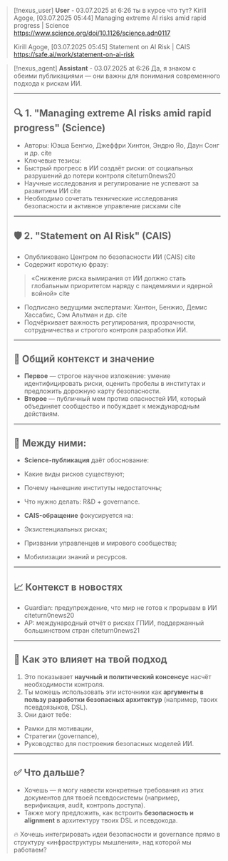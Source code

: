 >[!nexus_user] **User** - 03.07.2025 at 6:26
> ты в курсе что тут? Kirill Agoge, [03.07.2025 05:44]
> Managing extreme AI risks amid rapid progress | Science
> https://www.science.org/doi/10.1126/science.adn0117
> 
> Kirill Agoge, [03.07.2025 05:45]
> Statement on AI Risk | CAIS
> https://safe.ai/work/statement-on-ai-risk
<!-- UID: e700431b-833c-4ea9-8ce3-7c6931d6052c -->




>[!nexus_agent] **Assistant** - 03.07.2025 at 6:26
> Да, я знаком с обеими публикациями — они важны для понимания современного подхода к рискам ИИ.
> 
> ---
> 
> ## 🔍 1. **"Managing extreme AI risks amid rapid progress" (Science)** 
> - Авторы: Юэша Бенгио, Джеффри Хинтон, Эндрю Яо, Даун Сонг и др. cite 
> - Ключевые тезисы:
>  - Быстрый прогресс в ИИ создаёт риски: от социальных разрушений до потери контроля citeturn0news20 
>  - Научные исследования и регулирование не успевают за развитием ИИ cite 
>  - Необходимо сочетать технические исследования безопасности и активное управление рисками cite
> 
> ---
> 
> ## 🛡️ 2. **"Statement on AI Risk" (CAIS)** 
> - Опубликовано Центром по безопасности ИИ (CAIS) cite 
> - Содержит короткую фразу:
>  > «Снижение риска вымирания от ИИ должно стать глобальным приоритетом наряду с пандемиями и ядерной войной» cite 
> - Подписано ведущими экспертами: Хинтон, Бенжио, Демис Хассабис, Сэм Альтман и др. cite 
> - Подчёркивает важность регулирования, прозрачности, сотрудничества и строгого контроля разработки ИИ.
> 
> ---
> 
> ## 📌 Общий контекст и значение
> 
> - **Первое** — строгое научное изложение: умение идентифицировать риски, оценить пробелы в институтах и предложить дорожную карту безопасности. 
> - **Второе** — публичный мем против опасностей ИИ, который объединяет сообщество и побуждает к международным действиям.
> 
> ---
> 
> ## 🔗 Между ними:
> 
> - **Science-публикация** даёт обоснование:
>  - Какие виды рисков существуют;
>  - Почему нынешние институты недостаточны;
>  - Что нужно делать: R&D + governance.
> 
> - **CAIS-обращение** фокусируется на:
>  - Экзистенциальных рисках;
>  - Призвании управленцев и мирового сообщества;
>  - Мобилизации знаний и ресурсов.
> 
> ---
> 
> ## 📈 Контекст в новостях
> 
> - Guardian: предупреждение, что мир не готов к прорывам в ИИ citeturn0news20 
> - AP: международный отчёт о рисках ГПИИ, поддержанный большинством стран citeturn0news21
> 
> ---
> 
> ## 🧠 Как это влияет на твой подход
> 
> 1. Это показывает **научный и политический консенсус** насчёт необходимости контроля.
> 2. Ты можешь использовать эти источники как **аргументы в пользу разработки безопасных архитектур** (например, твоих псевдоязыков, DSL).
> 3. Они дают тебе:
>  - Рамки для мотивации,
>  - Стратегии (governance),
>  - Руководство для построения безопасных моделей ИИ.
> 
> ---
> 
> ## ✅ Что дальше?
> 
> - Хочешь — я могу навести конкретные требования из этих документов для твоей псевдосистемы (например, верификация, audit, контроль доступа).
> - Также могу предложить, как встроить **безопасность и alignment** в архитектуру твоих DSL и псевдокода.
> 
> 🔥 Хочешь интегрировать идеи безопасности и governance прямо в структуру «инфраструктуры мышления», над которой мы работаем?
<!-- UID: 7bc776c1-878b-49be-bd75-310b1c66d999 -->